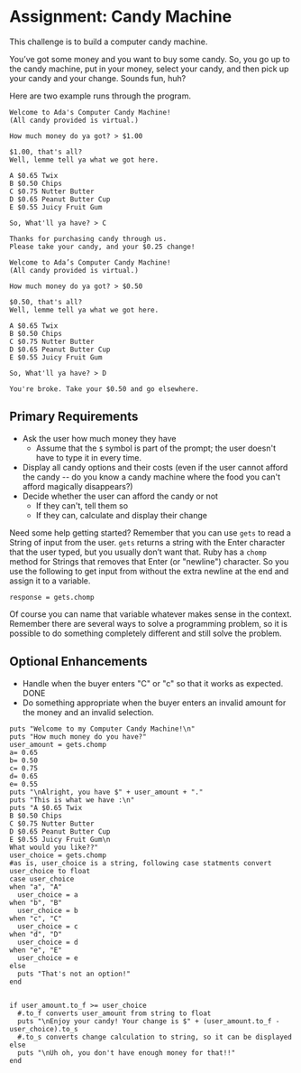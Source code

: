 # Assignment: Candy Machine

This challenge is to build a computer candy machine.

You’ve got some money and you want to buy some candy.  So, you go up to the candy machine, put in your money, select your candy, and then pick up your candy and your change.  Sounds fun, huh?

Here are two example runs through the program.

```
Welcome to Ada's Computer Candy Machine!
(All candy provided is virtual.)

How much money do ya got? > $1.00

$1.00, that's all?
Well, lemme tell ya what we got here.

A $0.65 Twix
B $0.50 Chips
C $0.75 Nutter Butter
D $0.65 Peanut Butter Cup
E $0.55 Juicy Fruit Gum

So, What'll ya have? > C

Thanks for purchasing candy through us.
Please take your candy, and your $0.25 change!
```


```
Welcome to Ada’s Computer Candy Machine!
(All candy provided is virtual.)

How much money do ya got? > $0.50

$0.50, that's all?
Well, lemme tell ya what we got here.

A $0.65 Twix
B $0.50 Chips
C $0.75 Nutter Butter
D $0.65 Peanut Butter Cup
E $0.55 Juicy Fruit Gum

So, What'll ya have? > D

You're broke. Take your $0.50 and go elsewhere.
```

## Primary Requirements
- Ask the user how much money they have
  - Assume that the `$` symbol is part of the prompt; the user doesn't have to type it in every time.
- Display all candy options and their costs (even if the user cannot afford the candy -- do you know a candy machine where the food you can't afford magically disappears?)
- Decide whether the user can afford the candy or not
  - If they can't, tell them so
  - If they can, calculate and display their change

Need some help getting started? Remember that you can use `gets` to read a String of input from the user. `gets` returns a string with the Enter character that the user typed, but you usually don’t want that. Ruby has a `chomp` method for Strings that removes that Enter (or "newline") character. So you use the following to get input from without the extra newline at the end and assign it to a variable.

`response = gets.chomp`

Of course you can name that variable whatever makes sense in the context. Remember there are several ways to solve a programming problem, so it is possible to do something completely different and still solve the problem.

## Optional Enhancements
- Handle when the buyer enters "C" or "c" so that it works as expected. DONE
- Do something appropriate when the buyer enters an invalid amount for the money and an invalid selection.

```
puts "Welcome to my Computer Candy Machine!\n"
puts "How much money do you have?"
user_amount = gets.chomp
a= 0.65
b= 0.50
c= 0.75
d= 0.65
e= 0.55
puts "\nAlright, you have $" + user_amount + "."
puts "This is what we have :\n"
puts "A $0.65 Twix
B $0.50 Chips
C $0.75 Nutter Butter
D $0.65 Peanut Butter Cup
E $0.55 Juicy Fruit Gum\n
What would you like??"
user_choice = gets.chomp
#as is, user_choice is a string, following case statments convert user_choice to float
case user_choice
when "a", "A"
  user_choice = a
when "b", "B"
  user_choice = b
when "c", "C"
  user_choice = c
when "d", "D"
  user_choice = d
when "e", "E"
  user_choice = e
else
  puts "That's not an option!"
end


if user_amount.to_f >= user_choice
  #.to_f converts user_amount from string to float
  puts "\nEnjoy your candy! Your change is $" + (user_amount.to_f - user_choice).to_s
  #.to_s converts change calculation to string, so it can be displayed
else
  puts "\nUh oh, you don't have enough money for that!!"
end
```
